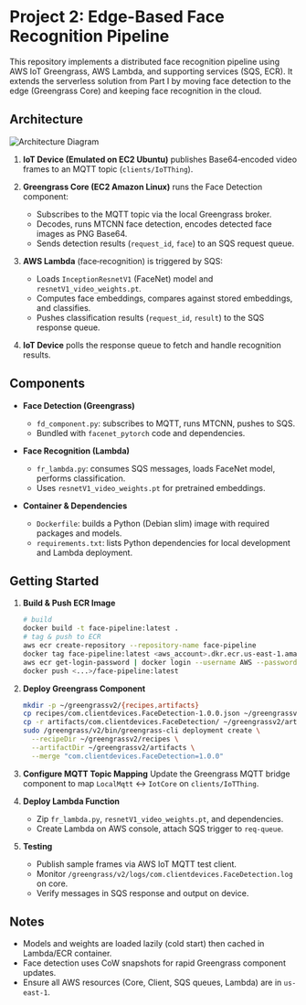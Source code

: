 # Project 2: Edge-Based Face Recognition Pipeline

This repository implements a distributed face recognition pipeline using AWS IoT Greengrass, AWS Lambda, and supporting services (SQS, ECR). It extends the serverless solution from Part I by moving face detection to the edge (Greengrass Core) and keeping face recognition in the cloud.

## Architecture

![Architecture Diagram](docs/architecture_diagram.png)

1. **IoT Device (Emulated on EC2 Ubuntu)** publishes Base64‑encoded video frames to an MQTT topic (`clients/IoTThing`).
2. **Greengrass Core (EC2 Amazon Linux)** runs the Face Detection component:

   * Subscribes to the MQTT topic via the local Greengrass broker.
   * Decodes, runs MTCNN face detection, encodes detected face images as PNG Base64.
   * Sends detection results (`request_id`, `face`) to an SQS request queue.
3. **AWS Lambda** (face‑recognition) is triggered by SQS:

   * Loads `InceptionResnetV1` (FaceNet) model and `resnetV1_video_weights.pt`.
   * Computes face embeddings, compares against stored embeddings, and classifies.
   * Pushes classification results (`request_id`, `result`) to the SQS response queue.
4. **IoT Device** polls the response queue to fetch and handle recognition results.

## Components

* **Face Detection (Greengrass)**

  * `fd_component.py`: subscribes to MQTT, runs MTCNN, pushes to SQS.
  * Bundled with `facenet_pytorch` code and dependencies.

* **Face Recognition (Lambda)**

  * `fr_lambda.py`: consumes SQS messages, loads FaceNet model, performs classification.
  * Uses `resnetV1_video_weights.pt` for pretrained embeddings.

* **Container & Dependencies**

  * `Dockerfile`: builds a Python (Debian slim) image with required packages and models.
  * `requirements.txt`: lists Python dependencies for local development and Lambda deployment.

## Getting Started

1. **Build & Push ECR Image**

   ```bash
   # build
   docker build -t face-pipeline:latest .
   # tag & push to ECR
   aws ecr create-repository --repository-name face-pipeline
   docker tag face-pipeline:latest <aws_account>.dkr.ecr.us-east-1.amazonaws.com/face-pipeline:latest
   aws ecr get-login-password | docker login --username AWS --password-stdin <aws_account>.dkr.ecr.us-east-1.amazonaws.com
   docker push <...>/face-pipeline:latest
   ```

2. **Deploy Greengrass Component**

   ```bash
   mkdir -p ~/greengrassv2/{recipes,artifacts}
   cp recipes/com.clientdevices.FaceDetection-1.0.0.json ~/greengrassv2/recipes/
   cp -r artifacts/com.clientdevices.FaceDetection/ ~/greengrassv2/artifacts/
   sudo /greengrass/v2/bin/greengrass-cli deployment create \
     --recipeDir ~/greengrassv2/recipes \
     --artifactDir ~/greengrassv2/artifacts \
     --merge "com.clientdevices.FaceDetection=1.0.0"
   ```

3. **Configure MQTT Topic Mapping**
   Update the Greengrass MQTT bridge component to map `LocalMqtt` ↔ `IotCore` on `clients/IoTThing`.

4. **Deploy Lambda Function**

   * Zip `fr_lambda.py`, `resnetV1_video_weights.pt`, and dependencies.
   * Create Lambda on AWS console, attach SQS trigger to `req-queue`.

5. **Testing**

   * Publish sample frames via AWS IoT MQTT test client.
   * Monitor `/greengrass/v2/logs/com.clientdevices.FaceDetection.log` on core.
   * Verify messages in SQS response and output on device.

## Notes

* Models and weights are loaded lazily (cold start) then cached in Lambda/ECR container.
* Face detection uses CoW snapshots for rapid Greengrass component updates.
* Ensure all AWS resources (Core, Client, SQS queues, Lambda) are in `us-east-1`.
